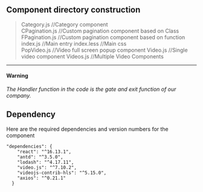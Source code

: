 ## Component directory construction

>  Category.js //Category component  
>  CPagination.js //Custom pagination component based on Class
>  FPagination.js //Custom pagination component based on function 
>  index.js //Main entry 
>  index.less //Main css  
>  PopVideo.js //Video full screen popup component 
>  Video.js //Single video component
>  Videos.js //Multiple Video Components

---------------------------------------

#### Warning

*The Handler function in the code is the gate and exit function of our company.*

## Dependency

Here are the required dependencies and version numbers for the component
```
"dependencies": {
    "react": "^16.13.1",
    "antd": "^3.5.0",
    "lodash": "^4.17.11",
    "video.js": "^7.10.2",
    "videojs-contrib-hls": "^5.15.0",
    "axios": "^0.21.1"
  }
```